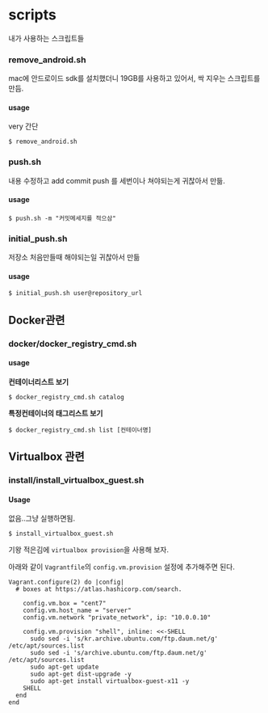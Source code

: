 # scripts
내가 사용하는 스크립트들

### remove_android.sh
mac에 안드로이드 sdk를 설치했더니 19GB를 사용하고 있어서, 싹 지우는 스크립트를 만듬.

#### usage
very 간단
```
$ remove_android.sh
```

### push.sh
내용 수정하고 add commit push 를 세번이나 쳐야되는게 귀찮아서 만듦.

#### usage
```
$ push.sh -m "커밋메세지를 적으삼"
```

### initial_push.sh
저장소 처음만들때 해야되는일 귀찮아서 만듦

#### usage

```
$ initial_push.sh user@repository_url
```

## Docker관련

### docker/docker_registry_cmd.sh

#### usage

**컨테이너리스트 보기**
```
$ docker_registry_cmd.sh catalog
```


**특정컨테이너의 태그리스트 보기**
```
$ docker_registry_cmd.sh list [컨테이너명]
```

## Virtualbox 관련

### install/install_virtualbox_guest.sh

#### Usage

없음..그냥 실행하면됨.

```
$ install_virtualbox_guest.sh
```

기왕 적은김에 `virtualbox provision`을 사용해 보자.

아래와 같이  `Vagrantfile`의 `config.vm.provision` 설정에 추가해주면 된다.
```
Vagrant.configure(2) do |config|
  # boxes at https://atlas.hashicorp.com/search.

    config.vm.box = "cent7"
    config.vm.host_name = "server"
    config.vm.network "private_network", ip: "10.0.0.10"

    config.vm.provision "shell", inline: <<-SHELL
      sudo sed -i 's/kr.archive.ubuntu.com/ftp.daum.net/g' /etc/apt/sources.list
      sudo sed -i 's/archive.ubuntu.com/ftp.daum.net/g' /etc/apt/sources.list
      sudo apt-get update
      sudo apt-get dist-upgrade -y
      sudo apt-get install virtualbox-guest-x11 -y
    SHELL
  end
end
```

